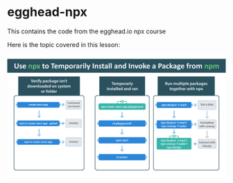 # egghead-npx
This contains the code from the egghead.io npx course

Here is the topic covered in this lesson:

![image of flowchart covering the lesson](../../flow-chart-downloads-execute-npm-package-binaries-with-the-npx-package-runner/02-use-npx-to-temporarily-install-and-invoke-a-package-from-npm.png)